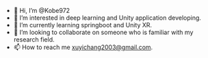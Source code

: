 - 👋 Hi, I’m @Kobe972
- 👀 I’m interested in deep learning and Unity application developing.
- 🌱 I’m currently learning springboot and Unity XR.
- 💞️ I’m looking to collaborate on someone who is familiar with my research field.
- 📫 How to reach me xuyichang2003@gmail.com.

<!---
Kobe972/Kobe972 is a ✨ special ✨ repository because its `README.md` (this file) appears on your GitHub profile.
You can click the Preview link to take a look at your changes.
--->
